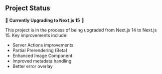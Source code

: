 ## Project Status

🚧 **Currently Upgrading to Next.js 15** 🚧

This project is in the process of being upgraded from Next.js 14 to Next.js 15. Key improvements include:
- Server Actions improvements
- Partial Prerendering (Beta)
- Enhanced Image Component
- Improved metadata handling
- Better error overlay
